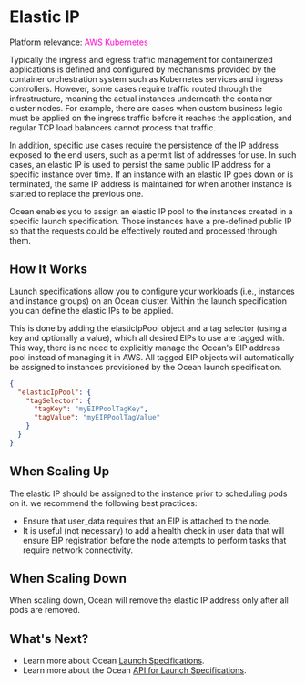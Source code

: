 # Elastic IP

Platform relevance: <font color="#FC01CC">AWS Kubernetes</font>  

Typically the ingress and egress traffic management for containerized applications is defined and configured by mechanisms provided by the container orchestration system such as Kubernetes services and ingress controllers. However, some cases require traffic routed through the infrastructure, meaning the actual instances underneath the container cluster nodes. For example, there are cases when custom business logic must be applied on the ingress traffic before it reaches the application, and regular TCP load balancers cannot process that traffic.

In addition, specific use cases require the persistence of the IP address exposed to the end users, such as a permit list of addresses for use. In such cases, an elastic IP is used to persist the same public IP address for a specific instance over time. If an instance with an elastic IP goes down or is terminated, the same IP address is maintained for when another instance is started to replace the previous one.

Ocean enables you to assign an elastic IP pool to the instances created in a specific launch specification. Those instances have a pre-defined public IP so that the requests could be effectively routed and processed through them.

## How It Works

Launch specifications allow you to configure your workloads (i.e., instances and instance groups) on an Ocean cluster. Within the launch specification you can define the elastic IPs to be applied.

This is done by adding the elasticIpPool object and a tag selector (using a key and optionally a value), which all desired EIPs to use are tagged with. This way, there is no need to explicitly manage the Ocean's EIP address pool instead of managing it in AWS. All tagged EIP objects will automatically be assigned to instances provisioned by the Ocean launch specification.

```json
{
  "elasticIpPool": {
    "tagSelector": {
      "tagKey": "myEIPPoolTagKey",
      "tagValue": "myEIPPoolTagValue"
    }
  }
}
```

## When Scaling Up

The elastic IP should be assigned to the instance prior to scheduling pods on it. we recommend the following best practices:

- Ensure that user_data requires that an EIP is attached to the node.
- It is useful (not necessary) to add a health check in user data that will ensure EIP registration before the node attempts to perform tasks that require network connectivity.

## When Scaling Down

When scaling down, Ocean will remove the elastic IP address only after all pods are removed.

## What's Next?

- Learn more about Ocean [Launch Specifications](ocean/features/launch-specifications).
- Learn more about the Ocean [API for Launch Specifications](https://docs.spot.io/api/#operation/OceanAWSLaunchSpecCreate).
